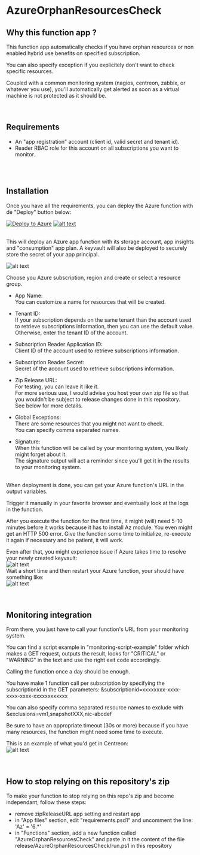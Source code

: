 # AzureOrphanResourcesCheck
  
## Why this function app ?
This function app automatically checks if you have orphan resources or non enabled hybrid use benefits on specified subscription.  
  
You can also specify exception if you explicitely don't want to check specific resources.  
  
Coupled with a common monitoring system (nagios, centreon, zabbix, or whatever you use), you'll automatically get alerted as soon as a virtual machine is not protected as it should be.  
</br>
</br>

## Requirements
* An "app registration" account (client id, valid secret and tenant id).  
* Reader RBAC role for this account on all subscriptions you want to monitor.  
</br>
</br>

## Installation
Once you have all the requirements, you can deploy the Azure function with de "Deploy" button below:  
  
[![Deploy to Azure](https://aka.ms/deploytoazurebutton)](https://portal.azure.com/#create/Microsoft.Template/uri/https%3A%2F%2Fraw.githubusercontent.com%2Fmatoy%2FAzureOrphanResourcesCheck%2Fmain%2Farm-template%2FAzureOrphanResourcesCheck.json) [![alt text](http://armviz.io/visualizebutton.png)](http://armviz.io/#/?load=https://raw.githubusercontent.com/matoy/AzureOrphanResourcesCheck/main/arm-template/AzureOrphanResourcesCheck.json)  
  
</br>
This will deploy an Azure app function with its storage account, app insights and "consumption" app plan.  
A keyvault will also be deployed to securely store the secret of your app principal.  
  
![alt text](https://github.com/matoy/AzureOrphanResourcesCheck/blob/main/img/screenshot1.png?raw=true)  
  
Choose you Azure subscription, region and create or select a resource group.  
  
* App Name:  
You can customize a name for resources that will be created.  
  
* Tenant ID:  
If your subscription depends on the same tenant than the account used to retrieve subscriptions information, then you can use the default value.  
Otherwise, enter the tenant ID of the account.  
  
* Subscription Reader Application ID:  
Client ID of the account used to retrieve subscriptions information.  
  
* Subscription Reader Secret:  
Secret of the account used to retrieve subscriptions information.  
   
* Zip Release URL:  
For testing, you can leave it like it.  
For more serious use, I would advise you host your own zip file so that you wouldn't be subject to release changes done in this repository.  
See below for more details.  
  
* Global Exceptions:  
There are some resources that you might not want to check.  
You can specify comma separated names.  
  
* Signature:  
When this function will be called by your monitoring system, you likely might forget about it.  
The signature output will act a reminder since you'll get it in the results to your monitoring system.  
  
</br>
When deployment is done, you can get your Azure function's URL in the output variables.  
  
Trigger it manually in your favorite browser and eventually look at the logs in the function.  
  
After you execute the function for the first time, it might (will) need 5-10 minutes before it works because it has to install Az module. You even might get an HTTP 500 error. Give the function some time to initialize, re-execute it again if necessary and be patient, it will work.  
  
Even after that, you might experience issue if Azure takes time to resolve your newly created keyvault:  
![alt text](https://github.com/matoy/AzureOrphanResourcesCheck/blob/main/img/kv-down.png?raw=true)  
Wait a short time and then restart your Azure function, your should have something like:  
![alt text](https://github.com/matoy/AzureOrphanResourcesCheck/blob/main/img/kv-up.png?raw=true)  
</br>
</br>

## Monitoring integration  
From there, you just have to call your function's URL from your monitoring system.  
  
You can find a script example in "monitoring-script-example" folder which makes a GET request, outputs the result, looks for "CRITICAL" or "WARNING" in the text and use the right exit code accordingly.  
  
Calling the function once a day should be enough.  
  
You have make 1 function call per subscription by specifying the subscriptionid in the GET parameters: &subscriptionid=xxxxxxxx-xxxx-xxxx-xxxx-xxxxxxxxxxxx  
  
You can also specify comma separated resource names to exclude with &exclusions=vm1,snapshotXXX,nic-abcdef  
  
Be sure to have an appropriate timeout (30s or more) because if you have many resources, the function might need some time to execute.  
  
This is an example of what you'd get in Centreon:  
![alt text](https://github.com/matoy/AzureOrphanResourcesCheck/blob/main/img/screenshot2.png?raw=true)  
</br>
</br>

## How to stop relying on this repository's zip  
To make your function to stop relying on this repo's zip and become independant, follow these steps:  
* remove zipReleaseURL app setting and restart app  
* in "App files" section, edit "requirements.psd1" and uncomment the line: 'Az' = '6.*'  
* in "Functions" section, add a new function called "AzureOrphanResourcesCheck" and paste in it the content of the file release/AzureOrphanResourcesCheck/run.ps1 in this repository  

